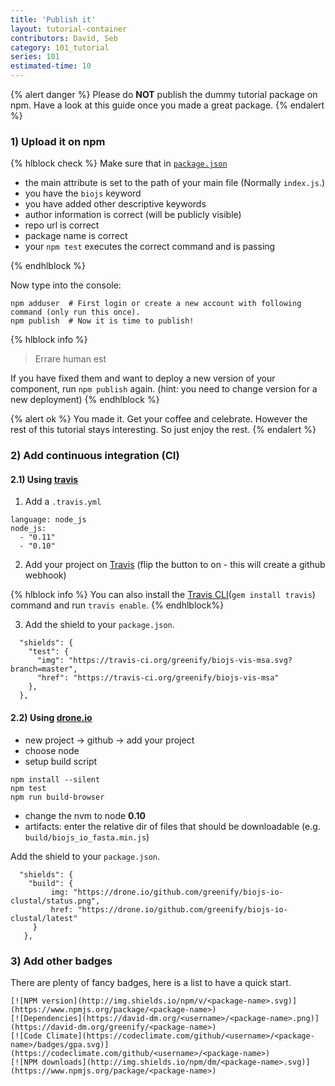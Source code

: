 ```yaml
---
title: 'Publish it'
layout: tutorial-container
contributors: David, Seb
category: 101_tutorial
series: 101
estimated-time: 10 
---
```


{% alert danger %}
Please do __NOT__ publish the dummy tutorial package on npm.
Have a look at this guide once you made a great package.
{% endalert %}

### 1) Upload it on npm

{% hlblock check %}
Make sure that in [`package.json`](https://www.npmjs.org/doc/files/package.json.html)

* the main attribute is set to the path of your main file (Normally `index.js`.)
* you have the `biojs` keyword
* you have added other descriptive keywords
* author information is correct (will be publicly visible)
* repo url is correct
* package name is correct
* your `npm test` executes the correct command and is passing

{% endhlblock %}

Now type into the console:

~~~
npm adduser  # First login or create a new account with following command (only run this once).
npm publish  # Now it is time to publish!
~~~

{% hlblock info %}
> Errare human est

If you have fixed them and want to deploy a new version of your component, run `npm publish` again.
(hint: you need to change version for a new deployment)
{% endhlblock %}

{% alert ok %}
You made it. Get your coffee and celebrate. However the rest of this tutorial stays interesting.
So just enjoy the rest.
{% endalert %}

### 2) Add continuous integration (CI)

#### 2.1) Using [travis][Travis]


1. Add a `.travis.yml`

~~~
language: node_js
node_js:
  - "0.11"
  - "0.10"
~~~~

2. Add your project on [Travis](https://travis-ci.org/profile/greenify) (flip the button to on - this will create a github webhook)

[travis]: http://travis-ci.org
[travis-start]: http://docs.travis-ci.com/user/getting-started/

{% hlblock info %}
You can also install the [Travis CLI](https://github.com/travis-ci/travis.rb)(`gem install travis`) command and run `travis enable`.
{% endhlblock%}

3. Add the shield to your `package.json`.

~~~
  "shields": {
    "test": {
      "img": "https://travis-ci.org/greenify/biojs-vis-msa.svg?branch=master",
      "href": "https://travis-ci.org/greenify/biojs-vis-msa"
    },
  },
~~~


#### 2.2) Using [drone.io](https://drone.io/)

* new project -> github -> add your project
* choose node
* setup build script

~~~
npm install --silent
npm test
npm run build-browser
~~~

* change the nvm to node __0.10__
* artifacts: enter the relative dir of files that should be downloadable (e.g. `build/biojs_io_fasta.min.js`)

Add the shield to your `package.json`.

~~~
  "shields": {
  	"build": {
         img: "https://drone.io/github.com/greenify/biojs-io-clustal/status.png",
         href: "https://drone.io/github.com/greenify/biojs-io-clustal/latest"
	 }
   },
~~~

### 3) Add other badges

There are plenty of fancy badges, here is a list to have a quick start.

~~~
[![NPM version](http://img.shields.io/npm/v/<package-name>.svg)](https://www.npmjs.org/package/<package-name>)
[![Dependencies](https://david-dm.org/<username>/<package-name>.png)](https://david-dm.org/greenify/<package-name>)
[![Code Climate](https://codeclimate.com/github/<username>/<package-name>/badges/gpa.svg)](https://codeclimate.com/github/<username>/<package-name>)
[![NPM downloads](http://img.shields.io/npm/dm/<package-name>.svg)](https://www.npmjs.org/package/<package-name>)
~~~
